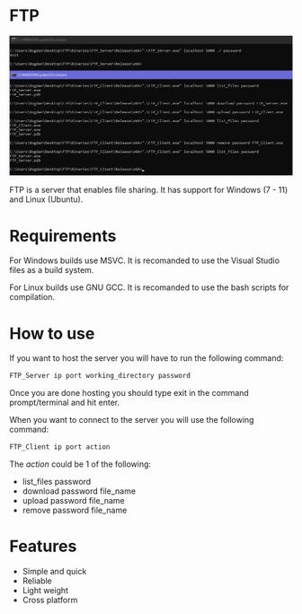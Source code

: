 # FTP

![Example](./ReadMe%20Resources/Example.png)

FTP is a server that enables file sharing. It has support for Windows (7 - 11) and Linux (Ubuntu).

# Requirements

For Windows builds use MSVC. It is recomanded to use the Visual Studio files as a build system.

For Linux builds use GNU GCC. It is recomanded to use the bash scripts for compilation.

# How to use

If you want to host the server you will have to run the following command:

``` bash
FTP_Server ip port working_directory password
```

Once you are done hosting you should type exit in the command prompt/terminal and hit enter.

When you want to connect to the server you will use the following command:

``` bash
FTP_Client ip port action
```

The *action* could be 1 of the following:

* list_files password
* download password file_name
* upload password file_name
* remove password file_name

# Features

* Simple and quick
* Reliable
* Light weight
* Cross platform
